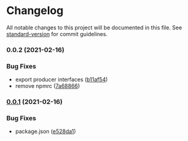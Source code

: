 # Changelog

All notable changes to this project will be documented in this file. See [standard-version](https://github.com/conventional-changelog/standard-version) for commit guidelines.

### 0.0.2 (2021-02-16)


### Bug Fixes

* export producer interfaces ([b11af54](https://github.com/TWAICE/node-kinesis-producer/commit/b11af54780d97f1caa11c2603c3fa5b5723a66dc))
* remove npmrc ([7a68866](https://github.com/TWAICE/node-kinesis-producer/commit/7a688662339f3bcd7b983eacd72c062d6f687412))

### [0.0.1](https://github.com/TWAICE/node-kinesis-producer/compare/v1.1.0...v0.0.1) (2021-02-16)


### Bug Fixes

* package.json ([e528da1](https://github.com/TWAICE/node-kinesis-producer/commit/e528da182b1be66395d08189a67b83e7cc7c8455))
